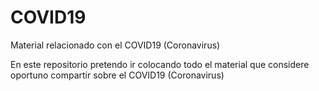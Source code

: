 # COVID19
Material relacionado con el COVID19 (Coronavirus)

En este repositorio pretendo ir colocando todo el material que considere oportuno compartir sobre el COVID19 (Coronavirus)